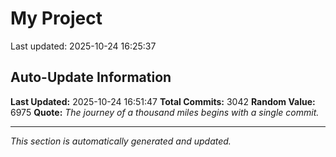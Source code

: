# My Project


Last updated: 2025-10-24 16:25:37









































































































































































































































































































































































































































































































































































































































































































































































































































































































































































































































































































































































































































































































































































































































































































































































































































































































































































































































































































































































































































































































































































































































































































































































































































































































































































































































































































































































































































































































































































































































































































































































































































































































































































































































































































































































## Auto-Update Information

**Last Updated:** 2025-10-24 16:51:47
**Total Commits:** 3042
**Random Value:** 6975
**Quote:** _The journey of a thousand miles begins with a single commit._

---
_This section is automatically generated and updated._